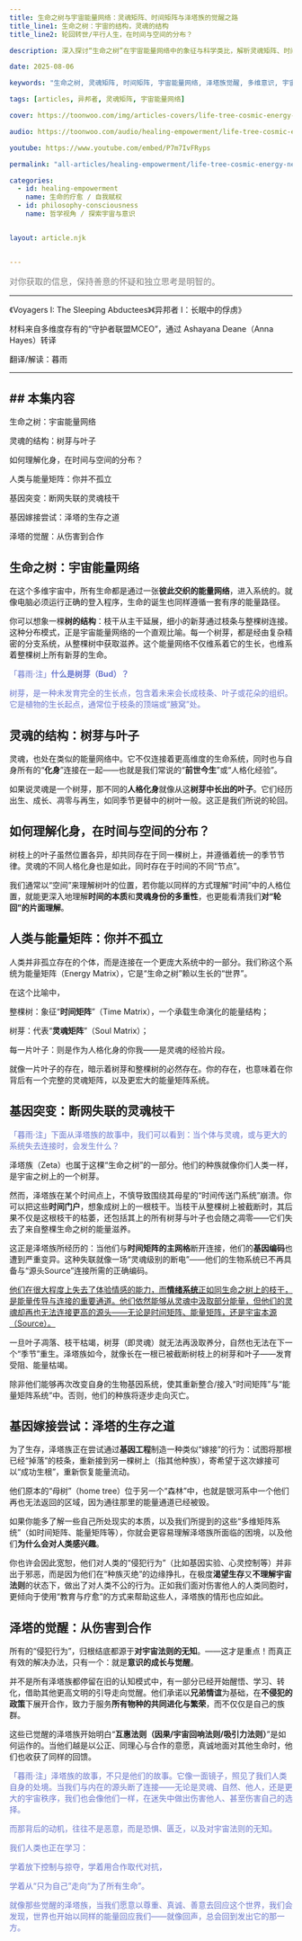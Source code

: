 ```yaml
---
title: 生命之树与宇宙能量网络：灵魂矩阵、时间矩阵与泽塔族的觉醒之路
title_line1: 生命之树：宇宙的结构，灵魂的结构
title_line2: 轮回转世/平行人生，在时间与空间的分布？

description: 深入探讨“生命之树”在宇宙能量网络中的象征与科学类比，解析灵魂矩阵、时间矩阵、能量矩阵的结构与运作原理。以泽塔族断联的故事为镜，理解基因突变、灵魂断网的深层原因，以及意识觉醒如何让个体与文明重建连接，实现多维合作与共同进化。

date: 2025-08-06

keywords: "生命之树, 灵魂矩阵, 时间矩阵, 宇宙能量网络, 泽塔族觉醒, 多维意识, 宇宙法则, 轮回本质, 基因突变, 能量矩阵"

tags: [articles, 异邦者, 灵魂矩阵, 宇宙能量网络]

cover: https://toonwoo.com/img/articles-covers/life-tree-cosmic-energy-network-soul-matrix-zeta-awakening.jpg

audio: https://toonwoo.com/audio/healing-empowerment/life-tree-cosmic-energy-network-soul-matrix-zeta-awakening.mp3

youtube: https://www.youtube.com/embed/P7m7IvFRyps

permalink: "all-articles/healing-empowerment/life-tree-cosmic-energy-network-soul-matrix-zeta-awakening.html"

categories:
  - id: healing-empowerment
    name: 生命的疗愈 / 自我赋权
  - id: philosophy-consciousness
    name: 哲学视角 / 探索宇宙与意识


layout: article.njk


---
```


<p style="font-size:15px; color: gray;">对你获取的信息，保持善意的怀疑和独立思考是明智的。</p><hr class="g-brd-gray-light-v4 g-pt-20">



《Voyagers I: The Sleeping Abductees》《异邦者 I：长眠中的俘虏》

材料来自多维度存有的“守护者联盟MCEO”，通过 Ashayana Deane（Anna Hayes）转译

翻译/解读：暮雨

------





## ## 本集内容

生命之树：宇宙能量网络

灵魂的结构：树芽与叶子

如何理解化身，在时间与空间的分布？

人类与能量矩阵：你并不孤立

基因突变：断网失联的灵魂枝干

基因嫁接尝试：泽塔的生存之道

泽塔的觉醒：从伤害到合作



## 生命之树：宇宙能量网络

在这个多维宇宙中，所有生命都是通过一张**彼此交织的能量网络**，进入系统的。就像电脑必须运行正确的登入程序，生命的诞生也同样遵循一套有序的能量路径。

你可以想象一棵**树的结构**：枝干从主干延展，细小的新芽通过枝条与整棵树连接。这种分布模式，正是宇宙能量网络的一个直观比喻。每一个树芽，都是经由复杂精密的分支系统，从整棵树中获取滋养。这个能量网络不仅维系着它的生长，也维系着整棵树上所有新芽的生命。

<p style="color:#6B77CC;">「暮雨·注」<b>什么是树芽（Bud）？</b></p>
<p style="color:#6B77CC;">树芽，是一种未发育完全的生长点，包含着未来会长成枝条、叶子或花朵的组织。它是植物的生长起点，通常位于枝条的顶端或“腋窝”处。</p>

## **灵魂的结构**：树芽与叶子

灵魂，也处在类似的能量网络中。它不仅连接着更高维度的生命系统，同时也与自身所有的“**化身**”连接在一起——也就是我们常说的“**前世今生**”或“人格化经验”。

如果说灵魂是一个树芽，那不同的**人格化身**就像从这**树芽中长出的叶子**。它们经历出生、成长、凋零与再生，如同季节更替中的树叶一般。这正是我们所说的轮回。

## 如何理解化身，在时间与空间的分布？

树枝上的叶子虽然位置各异，却共同存在于同一棵树上，并遵循着统一的季节节律。灵魂的不同人格化身也是如此，同时存在于时间的不同“节点”。

我们通常以“空间”来理解树叶的位置，若你能以同样的方式理解“时间”中的人格位置，就能更深入地理解**时间的本质**和**灵魂身份的多重性**，也更能看清我们**对“轮回”的片面理解**。

## 人类与**能量矩阵**：你并不孤立

人类并非孤立存在的个体，而是连接在一个更庞大系统中的一部分。我们称这个系统为能量矩阵（Energy Matrix），它是“生命之树”赖以生长的“世界”。

在这个比喻中，

整棵树：象征“**时间矩阵**”（Time Matrix），一个承载生命演化的能量结构；

树芽：代表“**灵魂矩阵**”（Soul Matrix）；

每一片叶子：则是作为人格化身的你我——是灵魂的经验片段。

就像一片叶子的存在，暗示着树芽和整棵树的必然存在。你的存在，也意味着在你背后有一个完整的灵魂矩阵，以及更宏大的能量矩阵系统。

## 基因突变：断网失联的灵魂枝干

<p style="color: #6B77CC;">「暮雨·注」下面从泽塔族的故事中，我们可以看到：当个体与灵魂，或与更大的系统失去连接时，会发生什么？</p>

泽塔族（Zeta）也属于这棵“生命之树”的一部分。他们的种族就像你们人类一样，是宇宙之树上的一个树芽。

然而，泽塔族在某个时间点上，不慎导致围绕其母星的“时间传送门系统”崩溃。你可以把这些**时间门户**，想象成树上的一根枝干。当枝干从整棵树上被截断时，其后果不仅是这根枝干的枯萎，还包括其上的所有树芽与叶子也会随之凋零——它们失去了来自整棵生命之树的能量滋养。

这正是泽塔族所经历的：当他们与**时间矩阵的主网格**断开连接，他们的**基因编码**也遭到严重变异。这种失联就像一场“灵魂级别的断电”——他们的生物系统已不再具备与“源头Source”连接所需的正确编码。

<u>他们在很大程度上失去了体验情感的能力，而**情绪系统**正如同生命之树上的枝干，是能量传导与连接的重要通道。他们依然能够从灵魂中汲取部分能量，但他们的灵魂却再也无法连接更高的源头——无论是时间矩阵、能量矩阵，还是宇宙本源（Source）。</u>

一旦叶子凋落、枝干枯竭，树芽（即灵魂）就无法再汲取养分，自然也无法在下一个“季节”重生。泽塔族如今，就像长在一根已被截断树枝上的树芽和叶子——发育受阻、能量枯竭。

除非他们能够再次改变自身的生物基因系统，使其重新整合/接入“时间矩阵”与“能量矩阵系统”中。否则，他们的种族将逐步走向灭亡。

## 基因嫁接尝试：泽塔的生存之道

为了生存，泽塔族正在尝试通过**基因工程**制造一种类似“嫁接”的行为：试图将那根已经“掉落”的枝条，重新接到另一棵树上（指其他种族），寄希望于这次嫁接可以“成功生根”，重新恢复能量流动。

他们原本的“母树”（home tree）位于另一个“森林”中，也就是银河系中一个他们再也无法返回的区域，因为通往那里的能量通道已经被毁。

如果你能多了解一些自己所处现实的本质，以及我们所提到的这些“多维矩阵系统”（如时间矩阵、能量矩阵等），你就会更容易理解泽塔族所面临的困境，以及他们**为什么会对人类感兴趣**。

你也许会因此宽恕，他们对人类的“侵犯行为”（比如基因实验、心灵控制等）并非出于邪恶，而是因为他们在“种族灭绝”的边缘挣扎，在极度**渴望生存**又**不理解宇宙法则**的状态下，做出了对人类不公的行为。正如我们面对伤害他人的人类同胞时，更倾向于使用“教育与疗愈”的方式来帮助这些人，泽塔族的情形也应如此。

## 泽塔的觉醒：**从伤害到合作**

所有的“侵犯行为”，归根结底都源于**对宇宙法则的无知**。——这才是重点！而真正有效的解决办法，只有一个：就是**意识的成长与觉醒**。

并不是所有泽塔族都停留在旧的认知模式中，有一部分已经开始醒悟、学习、转化，借助其他更高文明的引导走向觉醒。他们承诺以**兄弟情谊**为基础，在**不侵犯的政策**下展开合作，致力于服务**所有物种的共同进化与繁荣**，而不仅仅是自己的族群。

这些已觉醒的泽塔族开始明白“**互惠法则（因果/宇宙回响法则/吸引力法则）**”是如何运作的。当他们越是以公正、同理心与合作的意愿，真诚地面对其他生命时，他们也收获了同样的回馈。



<p style="color: #6B77CC;">「暮雨·注」泽塔族的故事，不只是他们的故事。它像一面镜子，照见了我们人类自身的处境。当我们与内在的源头断了连接——无论是灵魂、自然、他人，还是更大的宇宙秩序，我们也会像他们一样，在迷失中做出伤害他人、甚至伤害自己的选择。</p>

<p style="color: #6B77CC;">而那背后的动机，往往不是恶意，而是恐惧、匮乏，以及对宇宙法则的无知。</p>

<p style="color: #6B77CC;">我们人类也正在学习：</p>

<p style="color: #6B77CC;">学着放下控制与掠夺，学着用合作取代对抗，</p>

<p style="color: #6B77CC;">学着从“只为自己”走向“为了所有生命”。</p>

<p style="color: #6B77CC;">就像那些觉醒的泽塔族，当我们愿意以尊重、真诚、善意去回应这个世界，我们会发现，世界也开始以同样的能量回应我们——就像回声，总会回到发出它的那一方。</p>









